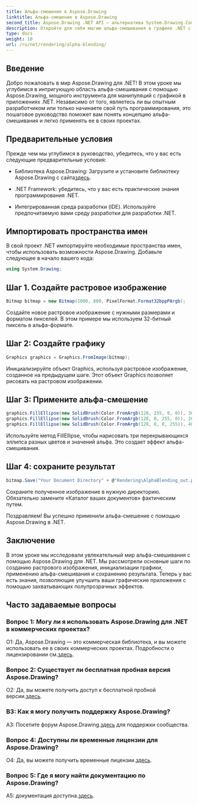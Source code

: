 ```yaml
---
title: Альфа-смешение в Aspose.Drawing
linktitle: Альфа-смешение в Aspose.Drawing
second_title: Aspose.Drawing .NET API — альтернатива System.Drawing.Common
description: Откройте для себя магию альфа-смешивания в графике .NET с помощью Aspose.Drawing. Улучшите свои проекты с помощью полупрозрачных эффектов.
type: docs
weight: 10
url: /ru/net/rendering/alpha-blending/
---
```

## Введение

Добро пожаловать в мир Aspose.Drawing для .NET! В этом уроке мы углубимся в интригующую область альфа-смешивания с помощью Aspose.Drawing, мощного инструмента для манипуляций с графикой в приложениях .NET. Независимо от того, являетесь ли вы опытным разработчиком или только начинаете свой путь программирования, это пошаговое руководство поможет вам понять концепцию альфа-смешивания и легко применять ее в своих проектах.

## Предварительные условия

Прежде чем мы углубимся в руководство, убедитесь, что у вас есть следующие предварительные условия:

-  Библиотека Aspose.Drawing: Загрузите и установите библиотеку Aspose.Drawing с сайта[здесь](https://releases.aspose.com/drawing/net/).

- .NET Framework: убедитесь, что у вас есть практические знания программирования .NET.

- Интегрированная среда разработки (IDE). Используйте предпочитаемую вами среду разработки для разработки .NET.

## Импортировать пространства имен

В свой проект .NET импортируйте необходимые пространства имен, чтобы использовать возможности Aspose.Drawing. Добавьте следующее в начало вашего кода:

```csharp
using System.Drawing;
```

## Шаг 1. Создайте растровое изображение

```csharp
Bitmap bitmap = new Bitmap(1000, 800, PixelFormat.Format32bppPArgb);
```

Создайте новое растровое изображение с нужными размерами и форматом пикселей. В этом примере мы используем 32-битный пиксель в альфа-формате.

## Шаг 2: Создайте графику

```csharp
Graphics graphics = Graphics.FromImage(bitmap);
```

Инициализируйте объект Graphics, используя растровое изображение, созданное на предыдущем шаге. Этот объект Graphics позволяет рисовать на растровом изображении.

## Шаг 3: Примените альфа-смешение

```csharp
graphics.FillEllipse(new SolidBrush(Color.FromArgb(128, 255, 0, 0)), 300, 100, 400, 400);
graphics.FillEllipse(new SolidBrush(Color.FromArgb(128, 0, 255, 0)), 200, 300, 400, 400);
graphics.FillEllipse(new SolidBrush(Color.FromArgb(128, 0, 0, 255)), 400, 300, 400, 400);
```

Используйте метод FillEllipse, чтобы нарисовать три перекрывающихся эллипса разных цветов и значений альфа. Это создает эффект альфа-смешивания.

## Шаг 4: сохраните результат

```csharp
bitmap.Save("Your Document Directory" + @"Rendering\AlphaBlending_out.png");
```

Сохраните полученное изображение в нужную директорию. Обязательно замените «Каталог ваших документов» фактическим путем.

Поздравляем! Вы успешно применили альфа-смешение с помощью Aspose.Drawing в .NET.

## Заключение

В этом уроке мы исследовали увлекательный мир альфа-смешивания с помощью Aspose.Drawing для .NET. Мы рассмотрели основные шаги по созданию растрового изображения, инициализации графики, применению альфа-смешивания и сохранению результата. Теперь у вас есть знания, позволяющие улучшить ваши графические приложения с помощью захватывающих полупрозрачных эффектов.

## Часто задаваемые вопросы

### Вопрос 1: Могу ли я использовать Aspose.Drawing для .NET в коммерческих проектах?

 О1: Да, Aspose.Drawing — это коммерческая библиотека, и вы можете использовать ее в своих коммерческих проектах. Подробности о лицензировании см.[здесь](https://purchase.aspose.com/buy).

### Вопрос 2: Существует ли бесплатная пробная версия Aspose.Drawing?

 О2: Да, вы можете получить доступ к бесплатной пробной версии.[здесь](https://releases.aspose.com/).

### В3: Как я могу получить поддержку Aspose.Drawing?

 A3: Посетите форум Aspose.Drawing.[здесь](https://forum.aspose.com/c/diagram/17) для поддержки сообщества.

### Вопрос 4: Доступны ли временные лицензии для Aspose.Drawing?

 О4: Да, вы можете получить временные лицензии.[здесь](https://purchase.aspose.com/temporary-license/).

### Вопрос 5: Где я могу найти документацию по Aspose.Drawing?

 A5: документация доступна.[здесь](https://reference.aspose.com/drawing/net/).